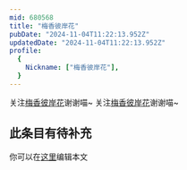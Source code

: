 ```yaml
---
mid: 680568
title: "梅香彼岸花"
pubDate: "2024-11-04T11:22:13.952Z"
updatedDate: "2024-11-04T11:22:13.952Z"
profile:
  {
    Nickname: ["梅香彼岸花"],
  }
---
```


关注[梅香彼岸花](https://space.bilibili.com/680568)谢谢喵~ 关注[梅香彼岸花](https://space.bilibili.com/680568)谢谢喵~

## 此条目有待补充
你可以在[这里](https://github.com/Yuhanawa/VTuber.ICU-Content/edit/master/v/梅香彼岸花/index.md)编辑本文
